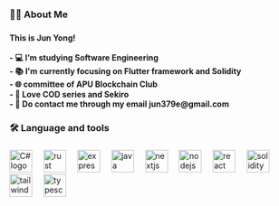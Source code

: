 <h3 align="left">👩‍💻  About Me</h3>


[//]: <> (this code is modified based on Seann2003 readme)



###

<h4 align="left">This is Jun Yong!<br><br>- 💻 I’m studying Software Engineering<br>- 📚 I'm currently focusing on Flutter framework and Solidity<br>- 🌐 committee of APU Blockchain Club<br>- 🧗 Love COD series and Sekiro<br>- 📩 Do contact me through my email jun379e@gmail.com</h4>

###

<h3 align="left">🛠 Language and tools</h3>

###

<div align="left">
  <img src="https://en.wikipedia.org/wiki/C_Sharp_(programming_language)#/media/File:C_Sharp_Logo_2023.svg" height="40" alt="C# logo"  />
  <img width="12" />
  <img src="https://cdn.jsdelivr.net/gh/devicons/devicon/icons/rust/rust-original.svg" height="40" alt="rust logo"  />
  <img width="12" />
  <img src="https://cdn.jsdelivr.net/gh/devicons/devicon/icons/express/express-original.svg" height="40" alt="express logo"  />
  <img width="12" />
  <img src="https://cdn.jsdelivr.net/gh/devicons/devicon/icons/java/java-original.svg" height="40" alt="java logo"  />
  <img width="12" />
  <img src="https://cdn.jsdelivr.net/gh/devicons/devicon/icons/nextjs/nextjs-original.svg" height="40" alt="nextjs logo"  />
  <img width="12" />
  <img src="https://cdn.jsdelivr.net/gh/devicons/devicon/icons/nodejs/nodejs-original.svg" height="40" alt="nodejs logo"  />
  <img width="12" />
  <img src="https://cdn.jsdelivr.net/gh/devicons/devicon/icons/react/react-original.svg" height="40" alt="react logo"  />
  <img width="12" />
  <img src="https://cdn.jsdelivr.net/gh/devicons/devicon/icons/solidity/solidity-original.svg" height="40" alt="solidity logo"  />
  <img width="12" />
  <img src="https://cdn.jsdelivr.net/gh/devicons/devicon/icons/tailwindcss/tailwindcss-original-wordmark.svg" height="40" alt="tailwindcss logo"  />
  <img width="12" />
  <img src="https://cdn.jsdelivr.net/gh/devicons/devicon/icons/typescript/typescript-original.svg" height="40" alt="typescript logo"  />
</div>



